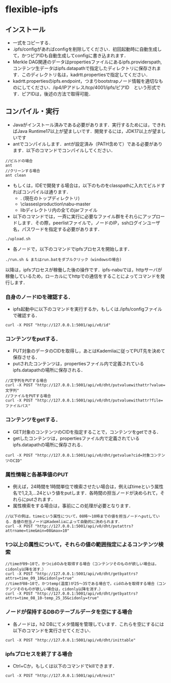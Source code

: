 # flexible-ipfs
## インストール
- 一式をコピーする．
- .ipfs/configがあればconfigを削除してください．初回起動時に自動生成して，かつピアIDも自動生成してconfigに書き込まれます．
- Merkle DAG関連のデータはpropertiesファイルにあるipfs.providerspath, コンテンツ生データはipfs.datapathで指定したディレクトリに保存されます．このディレクトリ名は，kadrtt.propertiesで指定してください．
- kadrtt.propertiesのipfs.endpoint，つまりbootstrapノード情報を適切なものにしてください．/ip4/IPアドレス/tcp/4001/ipfs/ピアID　という形式です．ピアIDは，後述の方法で取得可能．
## コンパイル・実行
- Javaがインストール済みである必要があります．実行するためには，できればJava Runtime17以上が望ましいです．開発するには，JDK17以上が望ましいです
- antでコンパイルします．antが設定済み（PATH含めて）である必要があります．以下のコマンドでコンパイルしてください．
~~~
//ビルドの場合
ant
//クリーンする場合
ant clean
~~~
- もしくは，IDEで開発する場合は，以下のものをclasspathに入れてビルドすればコンパイルは通ります．
  - . (現在のトップディレクトリ)
  - \classes\production\nabu-master
  - libディレクトリ内の全てのjarファイル
- 以下のコマンドでは，一斉に実行に必要なファイル群をそれらにアップロードします．その際，peerlistファイルで，ノードのIP，sshログインユーザ名，パスワードを指定する必要があります．
~~~
./upload.sh
~~~
- 各ノードで，以下のコマンドでipfsプロセスを開始します．
~~~
./run.sh & またはrun.batをダブルクリック（windowsの場合)
~~~
以降は，ipfsプロセスが稼働した後の操作です．ipfs-nabuでは，httpサーバが稼働しているため，ローカルにてhttpでの通信をすることによってコマンドを発行します．
### 自身のノードIDを確認する．
- ipfs起動中に以下のコマンドを実行するか，もしくは./ipfs/configファイルで確認する．
~~~
curl -X POST "http://127.0.0.1:5001/api/v0/id"
~~~
### コンテンツをputする．
- PUT対象のデータのCIDを取得し，あとはKademliaに従ってPUT先を決めて保存させる．
- putされたコンテンツは，propertiesファイル内で定義されているipfs.datapathの場所に保存される．
~~~
//文字列をPUTする場合
curl -X POST "http://127.0.0.1:5001/api/v0/dht/putvaluewithattr?value=文字列"
//ファイルをPUTする場合
curl -X POST "http://127.0.0.1:5001/api/v0/dht/putvaluewithattr?file=ファイルパス"
~~~
### コンテンツをgetする．
- GET対象のコンテンツのCIDを指定することで，コンテンツをgetできる．
- getしたコンテンツは，propertiesファイル内で定義されているipfs.datapathの場所に保存される．
~~~
curl -X POST "http://127.0.0.1:5001/api/v0/dht/getvalue?cid=対象コンテンツのCID"
~~~
### 属性情報と各基準値のPUT
- 例えば，24時間を1時間単位で検索させたい場合は，例えばtimeという属性名で1,2,3,...24という値をputします．各時間の担当ノードが決められて，それらにputされます．
- 属性検索をする場合は，事前にこの処理が必要となります．
~~~
//以下の例は，timeという属性について，08時～10時までの値を担当ノードへputしている．各値の担当ノードはKademliaによって自動的に決められます．
curl -X POST "http://127.0.0.1:5001/api/v0/dht/putattrs?attrname=time&min=08&max=10"
~~~
### 1つ以上の属性について，それらの値の範囲指定によるコンテンツ検索
~~~
//timeが09~10で，かつcidのみを取得する場合（コンテンツそのものが欲しい場合は，cidonly以降を消す．）
curl -X POST "http://127.0.0.1:5001/api/v0/dht/getbyattrs?attrs=time_09_10&cidonly=true"
//timeが08~10で，かつtemp(温度)が25～35である場合で，cidのみを取得する場合（コンテンツそのものが欲しい場合は，cidonly以降を消す．）
curl -X POST "http://127.0.0.1:5001/api/v0/dht/getbyattrs?attrs=time_08_10-temp_25_35&cidonly=true"
~~~
### ノードが保持するDBのテーブルデータを空にする場合
- 各ノードは，h2 DBにてメタ情報を管理しています．これらを空にするには以下のコマンドを実行させてください．
~~~
curl -X POST "http://127.0.0.1:5001/api/v0/dht/inittable"
~~~
### ipfsプロセスを終了する場合
- Ctrl+Cか，もしくは以下のコマンドでkillできます．
~~~
curl -X POST "http://127.0.0.1:5001/api/v0/exit"
~~~
